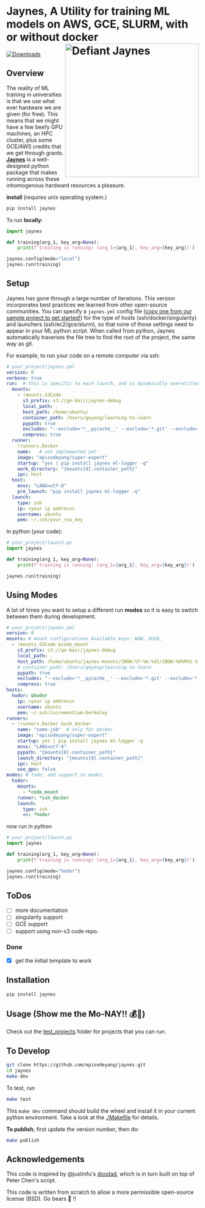 # Jaynes, A Utility for training ML models on AWS, GCE, SLURM, with or without docker <a href="figures/ETJaynes_defiant.jpg" target="_blank"><img src="figures/ETJaynes_defiant.jpg" alt="Defiant Jaynes" align="right" width="350px" style="top:20px"></a>

[![Downloads](http://pepy.tech/badge/jaynes)](http://pepy.tech/project/jaynes)

## Overview

The reality of ML training in universities is that we use what ever hardware we are given (for free). This means that
we might have a few beefy GPU machines, an HPC cluster, plus some GCE/AWS credits that we get through grants. 
[**Jaynes**](https://github.com/episodeyang/jaynes) is a well-designed python package that makes running across
these inhomogenous hardward resources a pleasure.

**install** (requires unix operating system.)
```bash
pip install jaynes
```
To run **locally**:
```python
import jaynes

def training(arg_1, key_arg=None):
    print(f'training is running! (arg_1={arg_1}, key_arg={key_arg})')

jaynes.config(mode="local")
jaynes.run(training)
```

## Setup

Jaynes has gone through a large number of iterations. This version incorporates best practices we learned
from other open-source communities. You can specify a `jaynes.yml` config file ([copy one from our sample
project to get started!](example_projects)) for the type of hosts (ssh/docker/singularity) and launchers
 (ssh/ec2/gce/slurm), so that none of those settings need to appear in your ML python script. When called
from python, Jaynes automatically traverses the file tree to find the root of the project, the 
same way as git.

For example, to run your code on a remote computer via ssh:
```yaml
# your_project/jaynes.yml
version: 0
verbose: true
run:  # this is specific to each launch, and is dynamically overwritten in-memory
  mounts:
    - !mounts.S3Code
      s3_prefix: s3://ge-bair/jaynes-debug
      local_path: .
      host_path: /home/ubuntu/
      container_path: /Users/geyang/learning-to-learn
      pypath: true
      excludes: "--exclude='*__pycache__' --exclude='*.git' --exclude='*.idea' --exclude='*.egg-info'   --exclude='*.pkl'"
      compress: true
  runner:
    !runners.Docker
    name:   # not implemented yet
    image: "episodeyang/super-expert"
    startup: "yes | pip install jaynes ml-logger -q"
    work_directory: "{mounts[0].container_path}"
    ipc: host
  host:
    envs: "LANG=utf-8"
    pre_launch: "pip install jaynes ml-logger -q"
  launch:
    type: ssh
    ip: <your ip address>
    username: ubuntu
    pem: ~/.ssh/your_rsa_key
```

In python (your code):
```python
# your_project/launch.py
import jaynes

def training(arg_1, key_arg=None):
    print(f'training is running! (arg_1={arg_1}, key_arg={key_arg})')

jaynes.run(training)
```

## Using Modes

A lot of times you want to setup a different run **modes** so it is
easy to switch between them during development.

```yaml
# your_project/jaynes.yml
version: 0
mounts: # mount configurations Available keys: NOW, UUID,
  - !mounts.S3Code &code_mount
    s3_prefix: s3://ge-bair/jaynes-debug
    local_path: .
    host_path: /home/ubuntu/jaynes-mounts/{NOW:%Y-%m-%d}/{NOW:%H%M%S.%f}
    # container_path: /Users/geyang/learning-to-learn
    pypath: true
    excludes: "--exclude='*__pycache__' --exclude='*.git' --exclude='*.idea' --exclude='*.egg-info' --exclude='*.pkl'"
    compress: true
hosts:
  hodor: &hodor
    ip: <your ip address>
    username: ubuntu
    pem: ~/.ssh/incrementium-berkeley
runners:
  - !runners.Docker &ssh_docker
    name: "some-job"  # only for docker
    image: "episodeyang/super-expert"
    startup: yes | pip install jaynes ml-logger -q
    envs: "LANG=utf-8"
    pypath: "{mounts[0].container_path}"
    launch_directory: "{mounts[0].container_path}"
    ipc: host
    use_gpu: false
modes: # todo: add support to modes.
  hodor:
    mounts:
      - *code_mount
    runner: *ssh_docker
    launch:
      type: ssh
      <<: *hodor
```

now run in python
```python
# your_project/launch.py
import jaynes

def training(arg_1, key_arg=None):
    print(f'training is running! (arg_1={arg_1}, key_arg={key_arg})')

jaynes.config(mode="hodor")
jaynes.run(training)
```

## ToDos

- [ ] more documentation
- [ ] singularity support
- [ ] GCE support
- [ ] support using non-s3 code repo.

### Done

- [x] get the initial template to work

## Installation

```bash
pip install jaynes
```

## Usage (**Show me the Mo-NAY!! :moneybag::money_with_wings:**)

Check out the [test_projects](example_projects) folder for projects that you can run.

## To Develop

```bash
git clone https://github.com/episodeyang/jaynes.git
cd jaynes
make dev
```

To test, run

```bash
make test
```

This `make dev` command should build the wheel and install it in your current python environment. Take a look at the [./Makefile](./Makefile) for details.

**To publish**, first update the version number, then do:

```bash
make publish
```

## Acknowledgements

This code is inspired by @justinfu's [doodad](https://github.com/justinjfu/doodad), which is in turn built on top of Peter Chen's script.

This code is written from scratch to allow a more permissible open-source license (BSD). Go bears :bear: !!
